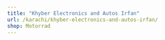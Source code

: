 ```yaml
---
title: "Khyber Electronics and Autos Irfan"
url: /karachi/khyber-electronics-and-autos-irfan/
shop: Motorrad
---
```

